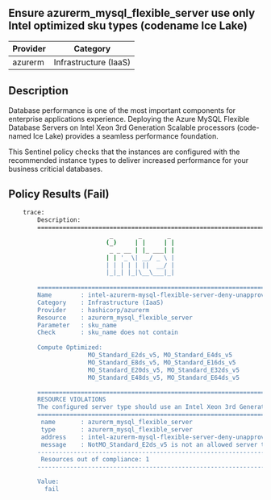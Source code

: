 ## Ensure azurerm_mysql_flexible_server use only Intel optimized sku types (codename Ice Lake)

| Provider            | Category                 |
|---------------------|--------------------------|
| azurerm             | Infrastructure (IaaS)    |

## Description

Database performance is one of the most important components for enterprise applications experience. Deploying the Azure MySQL Flexible Database Servers on Intel Xeon 3rd Generation Scalable processors (code-named Ice Lake) provides a seamless performance foundation.

This Sentinel policy checks that the instances are configured with the recommended instance types to deliver increased performance for your business criticial databases.

## Policy Results (Fail)

```bash
    trace:
        Description:
        ========================================================================
                            _       _       _
                           (_)     | |     | |
                            _ _ __ | |_ ___| |
                           | | '_ \| __/ _ \ |
                           | | | | | ||  __/ |
                           |_|_| |_|\__\___|_|
       
        ========================================================================
        Name        : intel-azurerm-mysql-flexible-server-deny-unapproved-instance-types.sentinel
        Category    : Infrastructure (IaaS)
        Provider    : hashicorp/azurerm
        Resource    : azurerm_mysql_flexible_server
        Parameter   : sku_name
        Check       : sku_name does not contain
       
        Compute Optimized:
                      MO_Standard_E2ds_v5, MO_Standard_E4ds_v5
                      MO_Standard_E8ds_v5, MO_Standard_E16ds_v5
                      MO_Standard_E20ds_v5, MO_Standard_E32ds_v5
                      MO_Standard_E48ds_v5, MO_Standard_E64ds_v5

        ========================================================================
        RESOURCE VIOLATIONS
        The configured server type should use an Intel Xeon 3rd Generation Scalable processor (code-named Ice Lake)
        ========================================================================
         name       : azurerm_mysql_flexible_server
         type       : azurerm_mysql_flexible_server
         address    : intel-azurerm-mysql-flexible-server-deny-unapproved-instance-types.azurerm_mysql_flexible_server.appservice
         message    : NotMO_Standard_E2ds_v5 is not an allowed server type.
        ------------------------------------------------------------------------
         Resources out of compliance: 1
        ------------------------------------------------------------------------

        Value:
          fail
```
